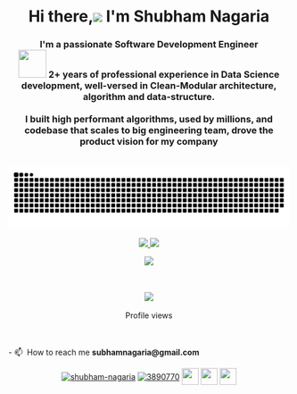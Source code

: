 <h1 align="center">Hi there,<img src="https://img.icons8.com/color/48/000000/man-raising-hand-icon.png"/> I'm Shubham Nagaria</h1>
<h3 align="center">I'm a passionate Software Development Engineer󠀠<br>
<img src="https://img.icons8.com/external-becris-flat-becris/64/000000/external-technology-literary-genres-becris-flat-becris.png" height="50" width="50"/> 󠀠󠀠2+ years of professional experience in Data Science development, well-versed in Clean-Modular architecture, algorithm and data-structure. 
  <br>
  <br>
  I built high performant algorithms, used by millions, and codebase that scales to big engineering team, drove the product vision for my company
  <br>
  <br>
<!--   Open for new opportunities -->
</h3>

 <img src="github-contribution-grid-snake.svg">



<p align="center">
<a href="https://github.com/Shubham05178">
  <img height="150em" src="https://github-readme-stats-eight-theta.vercel.app/api?username=Shubham05178&show_icons=true&theme=algolia&include_all_commits=true&count_private=true&hide_border=true"/> 
 <img height="150em" src="https://github-readme-stats-eight-theta.vercel.app/api/top-langs/?username=Shubham05178&layout=compact&langs_count=8&theme=algolia&hide_border=true"/>
</a>
</p>

<p align="center">
 <img height="220em" src="http://github-readme-streak-stats.herokuapp.com?user=Shubham05178&theme=algolia&hide_border=true"/> 
</p>
 <br>
     </p>

 
<p align="center"><img src="https://activity-graph.herokuapp.com/graph?username=Shubham05178&theme=dracula"/></p>

 <p align="center">
     Profile views
  </br>
        <img  src="https://profile-counter.glitch.me/Shubham05178/count.svg" alt="">
<br><br></p>
<p>
  - 📫 󠀠󠀠 How to reach me <b>subhamnagaria@gmail.com</b>
</p>

<p align="center">
<a href="https://www.linkedin.com/in/the-shubham-nagaria/" target="blank"><img align="center" src="https://img.icons8.com/color/48/000000/linkedin-circled.png" alt="shubham-nagaria" height="30" width="30" /></a>
<a href="https://www.facebook.com/Shubhamnagaria" target="blank"><img align="center" src="https://img.icons8.com/fluency/48/000000/facebook-new.png" alt="3890770" height="30" width="30" /></a>
<a href="https://www.kaggle.com/shubhamnagaria" target="blank"><img align="center" src="https://img.icons8.com/windows/32/000000/kaggle.png" alt="" height="30" width="30" /></a>
<a href="https://twitter.com/ShubhamNagaria" target="blank"><img align="center" src="https://img.icons8.com/nolan/64/twitter.png" alt="" height="30" width="30" /></a>
<a href="https://www.quora.com/profile/Shubham-Nagaria-1" target="blank"><img align="center"  src="https://img.icons8.com/doodle/48/000000/quora--v1.png" alt="" height="30" width="30" /></a> 
</p>
